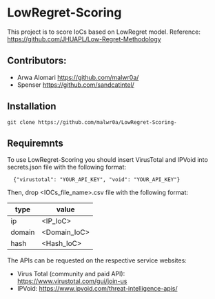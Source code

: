 # LowRegret-Scoring
This project is to score IoCs based on LowRegret model. 
Reference: https://github.com/JHUAPL/Low-Regret-Methodology
## Contributors:
* Arwa Alomari https://github.com/malwr0a/
* Spenser https://github.com/sandcatintel/
## Installation 
```
git clone https://github.com/malwr0a/LowRegret-Scoring-
```
## Requiremnts 
To use LowRegret-Scoring you should insert VirusTotal and IPVoid into secrets.json file with the following format:
```
  {"virustotal": "YOUR_API_KEY", "void": "YOUR_API_KEY"}

```
Then, drop <IOCs_file_name>.csv file with the following format:

| type   | value        |
|--------|--------------|
| ip     | <IP_IoC>     |
| domain | <Domain_IoC> |
| hash   | <Hash_IoC>   |

The APIs can be requested on the respective service websites:
* Virus Total (community and paid API): https://www.virustotal.com/gui/join-us
* IPVoid: https://www.ipvoid.com/threat-intelligence-apis/
